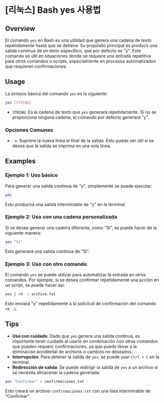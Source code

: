 # [리눅스] Bash yes 사용법

## Overview
El comando `yes` en Bash es una utilidad que genera una cadena de texto repetidamente hasta que se detiene. Su propósito principal es producir una salida continua de un texto específico, que por defecto es "y". Este comando es útil en situaciones donde se requiere una entrada repetitiva para otros comandos o scripts, especialmente en procesos automatizados que requieren confirmaciones.

## Usage
La sintaxis básica del comando `yes` es la siguiente:

```bash
yes [STRING]
```

- `STRING`: Es la cadena de texto que `yes` generará repetidamente. Si no se proporciona ninguna cadena, el comando por defecto generará "y".

### Opciones Comunes
- `-n`: Suprime la nueva línea al final de la salida. Esto puede ser útil si se desea que la salida se imprima en una sola línea.

## Examples
### Ejemplo 1: Uso básico
Para generar una salida continua de "y", simplemente se puede ejecutar:

```bash
yes
```

Esto producirá una salida interminable de "y" en la terminal.

### Ejemplo 2: Uso con una cadena personalizada
Si se desea generar una cadena diferente, como "Sí", se puede hacer de la siguiente manera:

```bash
yes "Sí"
```

Esto generará una salida continua de "Sí".

### Ejemplo 3: Uso con otro comando
El comando `yes` se puede utilizar para automatizar la entrada en otros comandos. Por ejemplo, si se desea confirmar repetidamente una acción en un script, se puede hacer así:

```bash
yes | rm -i archivo.txt
```

Esto enviará "y" repetidamente a la solicitud de confirmación del comando `rm -i`.

## Tips
- **Uso con cuidado**: Dado que `yes` genera una salida continua, es importante tener cuidado al usarlo en combinación con otros comandos que pueden requerir confirmaciones, ya que puede llevar a la eliminación accidental de archivos o cambios no deseados.
- **Interrupción**: Para detener la salida de `yes`, se puede usar `Ctrl + C` en la terminal.
- **Redirección de salida**: Se puede redirigir la salida de `yes` a un archivo si se necesita almacenar la cadena generada:

```bash
yes "Confirmar" > confirmaciones.txt
```

Esto creará un archivo `confirmaciones.txt` con una lista interminable de "Confirmar".
